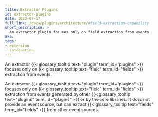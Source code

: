```yaml
---
title: Extractor Plugins
id: extractor-plugins
date: 2023-07-17
full_link: /docs/plugins/architecture/#field-extraction-capability
short_description: >
  An extractor plugin focuses only on field extraction from events.
aka:
tags:
- extension
- integration
---
```

An extractor {{< glossary_tooltip text="plugin" term_id="plugins" >}} focuses only on {{< glossary_tooltip text="field" term_id="fields" >}} extraction from events.

<!--more--> 
An extractor {{< glossary_tooltip text="plugin" term_id="plugins" >}} focuses only on {{< glossary_tooltip text="field" term_id="fields" >}} extraction from events generated by other {{< glossary_tooltip text="plugins" term_id="plugins" >}} or by the core libraries. It does not provide an event source, but can extract {{< glossary_tooltip text="fields" term_id="fields" >}} from other event sources.
